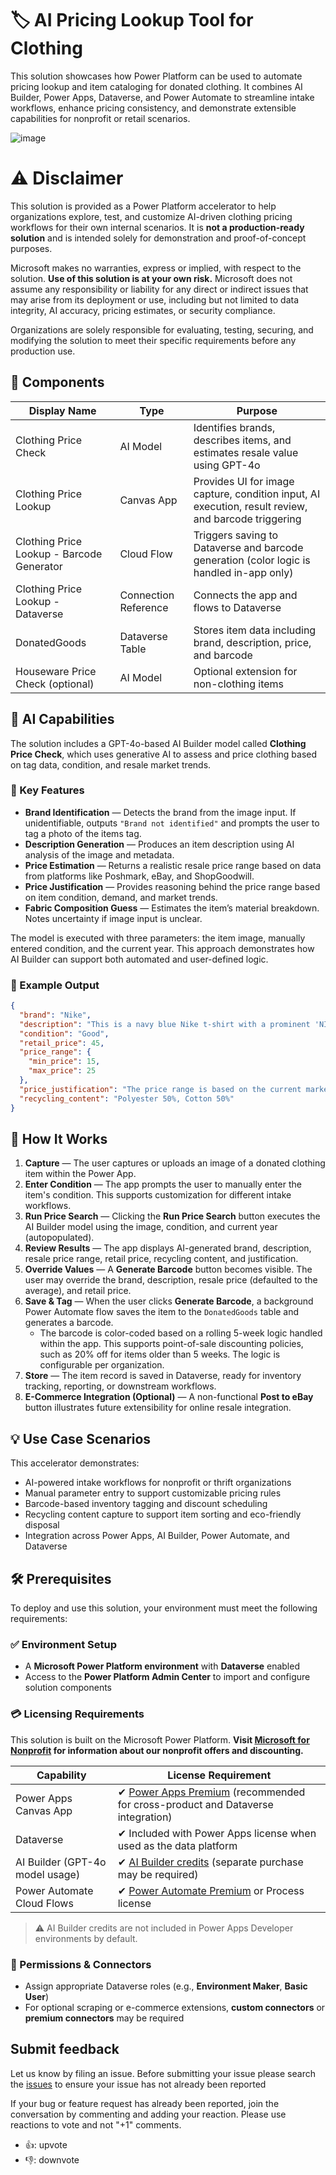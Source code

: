 # 🏷️ AI Pricing Lookup Tool for Clothing
This solution showcases how Power Platform can be used to automate pricing lookup and item cataloging for donated clothing. It combines AI Builder, Power Apps, Dataverse, and Power Automate to streamline intake workflows, enhance pricing consistency, and demonstrate extensible capabilities for nonprofit or retail scenarios.

![image](https://github.com/microsoft/TSI-Business-Applications/blob/main/PowerPlatform/demos/ai-pricing-tool/assets/CanvasApp.png)

# ⚠️ Disclaimer
This solution is provided as a Power Platform accelerator to help organizations explore, test, and customize AI-driven clothing pricing workflows for their own internal scenarios. It is **not a production-ready solution** and is intended solely for demonstration and proof-of-concept purposes.
 
Microsoft makes no warranties, express or implied, with respect to the solution. **Use of this solution is at your own risk.** Microsoft does not assume any responsibility or liability for any direct or indirect issues that may arise from its deployment or use, including but not limited to data integrity, AI accuracy, pricing estimates, or security compliance.
 
Organizations are solely responsible for evaluating, testing, securing, and modifying the solution to meet their specific requirements before any production use.


## 📎 Components

| **Display Name**                          | **Type**             | **Purpose**                                                                                         |
|-------------------------------------------|----------------------|------------------------------------------------------------------------------------------------------|
| Clothing Price Check                      | AI Model             | Identifies brands, describes items, and estimates resale value using GPT-4o                         |
| Clothing Price Lookup                     | Canvas App           | Provides UI for image capture, condition input, AI execution, result review, and barcode triggering |
| Clothing Price Lookup - Barcode Generator | Cloud Flow           | Triggers saving to Dataverse and barcode generation (color logic is handled in-app only)            |
| Clothing Price Lookup - Dataverse         | Connection Reference | Connects the app and flows to Dataverse                                                             |
| DonatedGoods                              | Dataverse Table      | Stores item data including brand, description, price, and barcode                                   |
| Houseware Price Check (optional)          | AI Model             | Optional extension for non-clothing items                                                           |


## 🧠 AI Capabilities

The solution includes a GPT-4o-based AI Builder model called **Clothing Price Check**, which uses generative AI to assess and price clothing based on tag data, condition, and resale market trends.

### 🤖 Key Features

- **Brand Identification** — Detects the brand from the image input. If unidentifiable, outputs `"Brand not identified"` and prompts the user to tag a photo of the items tag.
- **Description Generation** — Produces an item description using AI analysis of the image and metadata.
- **Price Estimation** — Returns a realistic resale price range based on data from platforms like Poshmark, eBay, and ShopGoodwill.
- **Price Justification** — Provides reasoning behind the price range based on item condition, demand, and market trends.
- **Fabric Composition Guess** — Estimates the item’s material breakdown. Notes uncertainty if image input is unclear.

The model is executed with three parameters: the item image, manually entered condition, and the current year. This approach demonstrates how AI Builder can support both automated and user-defined logic.

### 🧾 Example Output

```json
{
  "brand": "Nike",
  "description": "This is a navy blue Nike t-shirt with a prominent 'NIKE' logo in white and blue on the front. The shirt appears to be in good condition, with no visible signs of wear or damage.",
  "condition": "Good",
  "retail_price": 45,
  "price_range": {
    "min_price": 15,
    "max_price": 25
  },
  "price_justification": "The price range is based on the current market for used Nike t-shirts in good condition. Nike is a well-known and popular brand, and their t-shirts typically retain value well in the resale market. The condition of the shirt being good, with no visible wear and the logo being intact, supports this price range. Additionally, the presence of the tag suggests it may be new or barely used, which can slightly increase its resale value.",
  "recycling_content": "Polyester 50%, Cotton 50%"
}
```

## 🚀 How It Works

1. **Capture** — The user captures or uploads an image of a donated clothing item within the Power App.
2. **Enter Condition** — The app prompts the user to manually enter the item's condition. This supports customization for different intake workflows.
3. **Run Price Search** — Clicking the **Run Price Search** button executes the AI Builder model using the image, condition, and current year (autopopulated).
4. **Review Results** — The app displays AI-generated brand, description, resale price range, retail price, recycling content, and justification.
5. **Override Values** — A **Generate Barcode** button becomes visible. The user may override the brand, description, resale price (defaulted to the average), and retail price.
6. **Save & Tag** — When the user clicks **Generate Barcode**, a background Power Automate flow saves the item to the `DonatedGoods` table and generates a barcode.
   - The barcode is color-coded based on a rolling 5-week logic handled within the app. This supports point-of-sale discounting policies, such as 20% off for items older than 5 weeks. The logic is configurable per organization.
7. **Store** — The item record is saved in Dataverse, ready for inventory tracking, reporting, or downstream workflows.
8. **E-Commerce Integration (Optional)** — A non-functional **Post to eBay** button illustrates future extensibility for online resale integration.


## 💡 Use Case Scenarios

This accelerator demonstrates:

- AI-powered intake workflows for nonprofit or thrift organizations
- Manual parameter entry to support customizable pricing rules
- Barcode-based inventory tagging and discount scheduling
- Recycling content capture to support item sorting and eco-friendly disposal
- Integration across Power Apps, AI Builder, Power Automate, and Dataverse


## 🛠️ Prerequisites

To deploy and use this solution, your environment must meet the following requirements:

### ✅ Environment Setup

- A **Microsoft Power Platform environment** with **Dataverse** enabled
- Access to the **Power Platform Admin Center** to import and configure solution components

### 💳 Licensing Requirements
This solution is built on the Microsoft Power Platform. **Visit [Microsoft for Nonprofit](https://www.microsoft.com/en-us/nonprofits/dynamics-365) for information about our nonprofit offers and discounting.**

| **Capability**                  | **License Requirement**                                                                                                                                |
| ------------------------------- | ------------------------------------------------------------------------------------------------------------------------------------------------------ |
| Power Apps Canvas App           | ✔ [Power Apps Premium](https://www.microsoft.com/en-us/power-platform/products/power-apps/pricing?msockid=1bfb110773b5613b1fc305fa72b26073) (recommended for cross-product and Dataverse integration) |
| Dataverse                       | ✔ Included with Power Apps license when used as the data platform                                                                                      |
| AI Builder (GPT-4o model usage) | ✔ [AI Builder credits](https://learn.microsoft.com/en-us/ai-builder/credit-management) (separate purchase may be required)                                             |
| Power Automate Cloud Flows      | ✔ [Power Automate Premium](https://www.microsoft.com/en-us/power-platform/products/power-automate/pricing?msockid=1bfb110773b5613b1fc305fa72b26073) or Process license                                                      |

> ⚠️ AI Builder credits are not included in Power Apps Developer environments by default.

### 🔗 Permissions & Connectors

- Assign appropriate Dataverse roles (e.g., **Environment Maker**, **Basic User**)
- For optional scraping or e-commerce extensions, **custom connectors** or **premium connectors** may be required


## Submit feedback

Let us know by filing an issue. 
Before submitting your issue please search the [issues](https://github.com/microsoft/TSI-Business-Applications/issues) to ensure your issue has not already been reported

If your bug or feature request has already been reported, join the conversation by commenting and adding your reaction. Please use reactions to vote and not "+1" comments.
- 👍: upvote
- 👎: downvote

